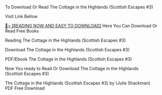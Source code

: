 To Download Or Read The Cottage in the Highlands (Scottish Escapes #3)

Visit Link Bellow

<a href="https://uk.ebookarea.xyz/?book=B09YLF6PL5">📖&gt; [READING NOW AND EASY TO DOWNLOAD]</a>
Here You Can Download Or Read Free Books

Reading The Cottage in the Highlands (Scottish Escapes #3)

Download The Cottage in the Highlands (Scottish Escapes #3)

PDF/Ebook The Cottage in the Highlands (Scottish Escapes #3)

Now You ready to Read Or Download The Cottage in the Highlands (Scottish Escapes #3)

The Cottage in the Highlands (Scottish Escapes #3) by (Julie Shackman) PDF Free Download
